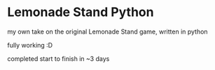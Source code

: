 # Lemonade Stand Python
my own take on the original Lemonade Stand game, written in python

fully working :D

completed start to finish in ~3 days
